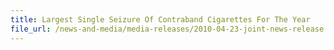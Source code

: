 ```yaml
---
title: Largest Single Seizure Of Contraband Cigarettes For The Year 
file_url: /news-and-media/media-releases/2010-04-23-joint-news-release.pdf
---
```

